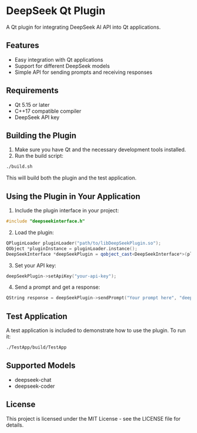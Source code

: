 # DeepSeek Qt Plugin

A Qt plugin for integrating DeepSeek AI API into Qt applications.

## Features

- Easy integration with Qt applications
- Support for different DeepSeek models
- Simple API for sending prompts and receiving responses

## Requirements

- Qt 5.15 or later
- C++17 compatible compiler
- DeepSeek API key

## Building the Plugin

1. Make sure you have Qt and the necessary development tools installed.
2. Run the build script:

```bash
./build.sh
```

This will build both the plugin and the test application.

## Using the Plugin in Your Application

1. Include the plugin interface in your project:

```cpp
#include "deepseekinterface.h"
```

2. Load the plugin:

```cpp
QPluginLoader pluginLoader("path/to/libDeepSeekPlugin.so");
QObject *pluginInstance = pluginLoader.instance();
DeepSeekInterface *deepSeekPlugin = qobject_cast<DeepSeekInterface*>(pluginInstance);
```

3. Set your API key:

```cpp
deepSeekPlugin->setApiKey("your-api-key");
```

4. Send a prompt and get a response:

```cpp
QString response = deepSeekPlugin->sendPrompt("Your prompt here", "deepseek-chat");
```

## Test Application

A test application is included to demonstrate how to use the plugin. To run it:

```bash
./TestApp/build/TestApp
```

## Supported Models

- deepseek-chat
- deepseek-coder

## License

This project is licensed under the MIT License - see the LICENSE file for details.